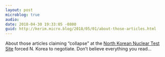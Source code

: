 ```yaml
---
layout: post
microblog: true
audio: 
date: 2018-04-30 19:33:05 -0800
guid: http://kerim.micro.blog/2018/05/01/about-those-articles.html
---
```

About those articles claiming “collapse” at the [North Korean Nuclear Test Site](https://nucleardiner.wordpress.com/2018/04/29/the-north-korean-nuclear-test-site/) forced N. Korea to negotiate. Don’t believe everything you read… 
